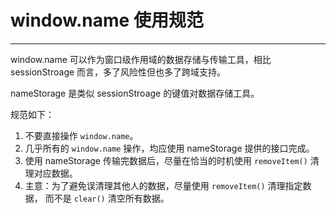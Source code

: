 
# window.name 使用规范

----

window.name 可以作为窗口级作用域的数据存储与传输工具，相比 sessionStroage
而言，多了风险性但也多了跨域支持。

nameStorage 是类似 sessionStroage 的键值对数据存储工具。

规范如下：

1. 不要直接操作 `window.name`。
1. 几乎所有的 `window.name` 操作，均应使用 nameStorage 提供的接口完成。
1. 使用 nameStorage 传输完数据后，尽量在恰当的时机使用 `removeItem()` 清理对应数据。
1. 主意：为了避免误清理其他人的数据，尽量使用 `removeItem()` 清理指定数据，
    而不是 `clear()` 清空所有数据。
